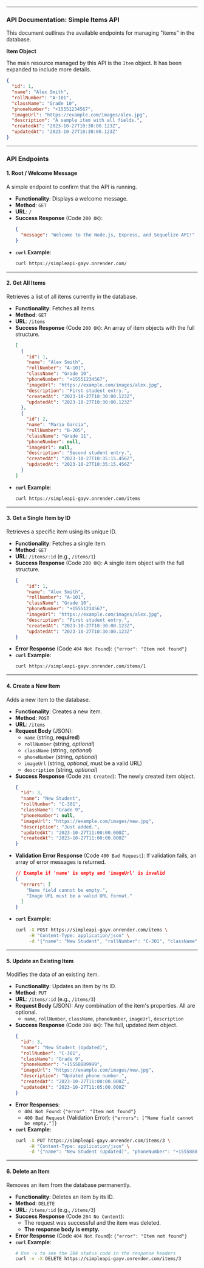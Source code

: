 

---

### **API Documentation: Simple Items API**

This document outlines the available endpoints for managing "items" in the database.



**Item Object**

The main resource managed by this API is the `Item` object. It has been expanded to include more details.

```json
{
  "id": 1,
  "name": "Alex Smith",
  "rollNumber": "A-101",
  "className": "Grade 10",
  "phoneNumber": "+15551234567",
  "imageUrl": "https://example.com/images/alex.jpg",
  "description": "A sample item with all fields.",
  "createdAt": "2023-10-27T10:30:00.123Z",
  "updatedAt": "2023-10-27T10:30:00.123Z"
}
```

---

### **API Endpoints**

#### 1. Root / Welcome Message

A simple endpoint to confirm that the API is running.

- **Functionality**: Displays a welcome message.
- **Method**: `GET`
- **URL**: `/`
- **Success Response** (Code `200 OK`):
  ```json
  {
    "message": "Welcome to the Node.js, Express, and Sequelize API!"
  }
  ```
- **`curl` Example**:
  ```bash
  curl https://simpleapi-gayv.onrender.com/
  ```

---

#### 2. Get All Items

Retrieves a list of all items currently in the database.

- **Functionality**: Fetches all items.
- **Method**: `GET`
- **URL**: `/items`
- **Success Response** (Code `200 OK`): An array of item objects with the full structure.
  ```json
  [
    {
      "id": 1,
      "name": "Alex Smith",
      "rollNumber": "A-101",
      "className": "Grade 10",
      "phoneNumber": "+15551234567",
      "imageUrl": "https://example.com/images/alex.jpg",
      "description": "First student entry.",
      "createdAt": "2023-10-27T10:30:00.123Z",
      "updatedAt": "2023-10-27T10:30:00.123Z"
    },
    {
      "id": 2,
      "name": "Maria Garcia",
      "rollNumber": "B-205",
      "className": "Grade 11",
      "phoneNumber": null,
      "imageUrl": null,
      "description": "Second student entry.",
      "createdAt": "2023-10-27T10:35:15.456Z",
      "updatedAt": "2023-10-27T10:35:15.456Z"
    }
  ]
  ```
- **`curl` Example**:
  ```bash
  curl https://simpleapi-gayv.onrender.com/items
  ```

---

#### 3. Get a Single Item by ID

Retrieves a specific item using its unique ID.

- **Functionality**: Fetches a single item.
- **Method**: `GET`
- **URL**: `/items/:id` (e.g., `/items/1`)
- **Success Response** (Code `200 OK`): A single item object with the full structure.
  ```json
  {
      "id": 1,
      "name": "Alex Smith",
      "rollNumber": "A-101",
      "className": "Grade 10",
      "phoneNumber": "+15551234567",
      "imageUrl": "https://example.com/images/alex.jpg",
      "description": "First student entry.",
      "createdAt": "2023-10-27T10:30:00.123Z",
      "updatedAt": "2023-10-27T10:30:00.123Z"
  }
  ```
- **Error Response** (Code `404 Not Found`): `{"error": "Item not found"}`
- **`curl` Example**:
  ```bash
  curl https://simpleapi-gayv.onrender.com/items/1
  ```

---

#### 4. Create a New Item

Adds a new item to the database.

- **Functionality**: Creates a new item.
- **Method**: `POST`
- **URL**: `/items`
- **Request Body** (JSON):
  - `name` (string, **required**)
  - `rollNumber` (string, _optional_)
  - `className` (string, _optional_)
  - `phoneNumber` (string, _optional_)
  - `imageUrl` (string, _optional_, must be a valid URL)
  - `description` (string, _optional_)
- **Success Response** (Code `201 Created`): The newly created item object.
  ```json
  {
    "id": 3,
    "name": "New Student",
    "rollNumber": "C-301",
    "className": "Grade 9",
    "phoneNumber": null,
    "imageUrl": "https://example.com/images/new.jpg",
    "description": "Just added.",
    "updatedAt": "2023-10-27T11:00:00.000Z",
    "createdAt": "2023-10-27T11:00:00.000Z"
  }
  ```
- **Validation Error Response** (Code `400 Bad Request`): If validation fails, an array of error messages is returned.
  ```json
  // Example if 'name' is empty and 'imageUrl' is invalid
  {
    "errors": [
      "Name field cannot be empty.",
      "Image URL must be a valid URL format."
    ]
  }
  ```
- **`curl` Example**:
  ```bash
  curl -X POST https://simpleapi-gayv.onrender.com/items \
       -H "Content-Type: application/json" \
       -d '{"name": "New Student", "rollNumber": "C-301", "className": "Grade 9", "imageUrl": "https://example.com/images/new.jpg"}'
  ```

---

#### 5. Update an Existing Item

Modifies the data of an existing item.

- **Functionality**: Updates an item by its ID.
- **Method**: `PUT`
- **URL**: `/items/:id` (e.g., `/items/3`)
- **Request Body** (JSON): Any combination of the item's properties. All are optional.
  - `name`, `rollNumber`, `className`, `phoneNumber`, `imageUrl`, `description`
- **Success Response** (Code `200 OK`): The full, updated item object.
  ```json
  {
    "id": 3,
    "name": "New Student (Updated)",
    "rollNumber": "C-301",
    "className": "Grade 9",
    "phoneNumber": "+15558889999",
    "imageUrl": "https://example.com/images/new.jpg",
    "description": "Updated phone number.",
    "createdAt": "2023-10-27T11:00:00.000Z",
    "updatedAt": "2023-10-27T11:05:00.000Z"
  }
  ```
- **Error Responses**:
  - `404 Not Found`: `{"error": "Item not found"}`
  - `400 Bad Request` (Validation Error): `{"errors": ["Name field cannot be empty."]}`
- **`curl` Example**:
  ```bash
  curl -X PUT https://simpleapi-gayv.onrender.com/items/3 \
       -H "Content-Type: application/json" \
       -d '{"name": "New Student (Updated)", "phoneNumber": "+15558889999", "description": "Updated phone number."}'
  ```

---

#### 6. Delete an Item

Removes an item from the database permanently.

- **Functionality**: Deletes an item by its ID.
- **Method**: `DELETE`
- **URL**: `/items/:id` (e.g., `/items/3`)
- **Success Response** (Code `204 No Content`):
  - The request was successful and the item was deleted.
  - **The response body is empty.**
- **Error Response** (Code `404 Not Found`): `{"error": "Item not found"}`
- **`curl` Example**:
  ```bash
  # Use -v to see the 204 status code in the response headers
  curl -v -X DELETE https://simpleapi-gayv.onrender.com/items/3
  ```

